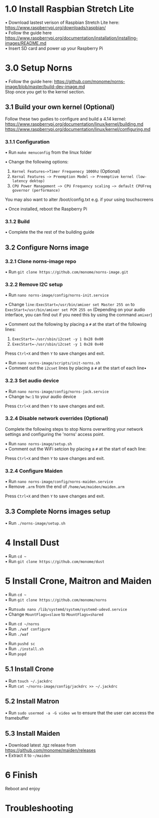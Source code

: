 # 1.0 Install Raspbian Stretch Lite

• Download lastest verison of Raspbian Stretch Lite here: <https://www.raspberrypi.org/downloads/raspbian/>  
• Follow the guide here <https://www.raspberrypi.org/documentation/installation/installing-images/README.md>  
• Insert SD card and power up your Raspberry Pi  

# 3.0 Setup Norns

• Follow the guide here: <https://github.com/monome/norns-image/blob/master/build-dev-image.md>  
Stop once you get to the kernel section.

## 3.1 Build your own kernel (Optional)

Follow these two gudies to configure and build a 4.14 kernel:  
<https://www.raspberrypi.org/documentation/linux/kernel/building.md>  
<https://www.raspberrypi.org/documentation/linux/kernel/configuring.md>  

### 3.1.1 Configuration

• Run `make menuconfig` from the linux folder

• Change the following options:  
  1. `Kernel Features—>Timer Frequenecy 1000hz` (Optional)  
  2. `Kernal Features —> Preemption Model —> Preemptive kernel (low-latency dektop)`  
  3. `CPU Power Management —> CPU Frequency scaling —> default CPUFreq governor (performance)`  

You may also want to alter /boot/config.txt e.g. if your using touchscreens

• Once installed, reboot the Raspberry Pi

### 3.1.2 Build

• Complete the the rest of the building guide

## 3.2 Configure Norns image

### 3.2.1 Clone norns-image repo

• Run `git clone https://github.com/monome/norns-image.git`

### 3.2.2 Remove I2C setup

• Run `nano norns-image/config/norns-init.service`

• Change `line:ExecStart=/usr/bin/amixer set Master 255 on` to `ExecStart=/usr/bin/amixer set PCM 255 on` (Depending on your audio interface, you can find out if you need this by using the command `amixer`)

• Comment out the following by placing a `#` at the start of the following lines:  
  1. `ExecStart=-/usr/sbin/i2cset -y 1 0x28 0x00`  
  2. `ExecStart=-/usr/sbin/i2cset -y 1 0x28 0x40`

Press `Ctrl+X` and then `Y` to save changes and exit.

• Run `nano norns-image/scripts/init-norns.sh`  
• Comment out the `i2cset` lines by placing a `#` at the start of each line• 

### 3.2.3 Set audio device

• Run `nano norns-image/config/norns-jack.service`  
• Change `hw:1` to your audio device  

Press `Ctrl+X` and then `Y` to save changes and exit.  

### 3.2.4 Disable network overrides (Optional)

Complete the following steps to stop Norns overwriting your network settings and configuring the 'norns' access point.  

• Run `nano norns-image/setup.sh`  
• Comment out the WiFi setcion by placing a `#` at the start of each line:  

Press `Ctrl+X` and then `Y` to save changes and exit.  

### 3.2.4 Configure Maiden

• Run `nano norns-image/config/norns-maiden.service`  
• Remove `.arm` from the end of `/home/we/maiden/maiden.arm`  

Press `Ctrl+X` and then `Y` to save changes and exit.  

## 3.3 Complete Norns images setup

• Run `./norns-image/setup.sh`

# 4 Install Dust
• Run `cd ~`  
• Run `git clone https://github.com/monome/dust`  

# 5 Install Crone, Maitron and Maiden

• Run `cd ~`  
• Run `git clone https://github.com/monome/norns`  

• Run`sudo nano /lib/systemd/system/systemd-udevd.service`  
• Change `MountFlags=slave` to `MountFlags=shared`  

• Run `cd ~/norns`  
• Run `./waf configure`  
• Run `./waf`  

• Run `pushd sc`  
• Run `./install.sh`  
• Run `popd`  

## 5.1 Install Crone
• Run `touch ~/.jackdrc`  
• Run `cat ~/norns-image/config/jackdrc >> ~/.jackdrc`  

## 5.2 Install Matron
• Run `sudo usermod -a -G video we` to ensure that the user can access the framebuffer

## 5.3 Install Maiden
• Download latest .tgz release from <https://github.com/monome/maiden/releases>  
• Extract it to `~/maiden`  

# 6 Finish
Reboot and enjoy

# Troubleshooting


